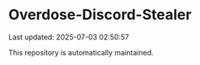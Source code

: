 # Overdose-Discord-Stealer

Last updated: 2025-07-03 02:50:57

This repository is automatically maintained.
